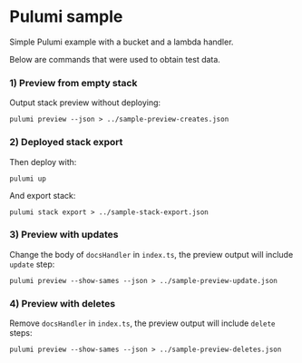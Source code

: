 # Pulumi sample

Simple Pulumi example with a bucket and a lambda handler.

Below are commands that were used to obtain test data.

### 1) Preview from empty stack

Output stack preview without deploying:

```
pulumi preview --json > ../sample-preview-creates.json
```

### 2) Deployed stack export

Then deploy with:

```
pulumi up
```

And export stack:

```
pulumi stack export > ../sample-stack-export.json
```

### 3) Preview with updates

Change the body of `docsHandler` in `index.ts`, the preview output will include `update` step:

```
pulumi preview --show-sames --json > ../sample-preview-update.json
```

### 4) Preview with deletes

Remove `docsHandler` in `index.ts`, the preview output will include `delete` steps:

```
pulumi preview --show-sames --json > ../sample-preview-deletes.json
```
